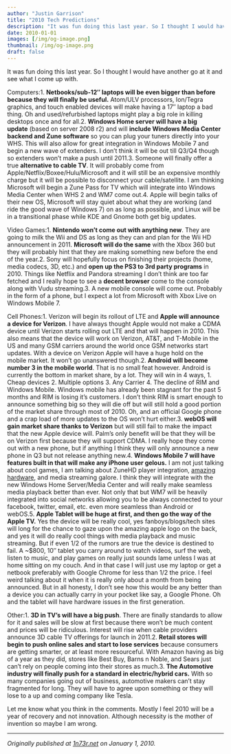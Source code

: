 ```yaml
---
author: "Justin Garrison"
title: "2010 Tech Predictions"
description: "It was fun doing this last year. So I thought I would have another go at it and see what I come up with."
date: 2010-01-01
images: [/img/og-image.png]
thumbnail: /img/og-image.png
draft: false
---
```


It was fun doing this last year. So I thought I would have another go at it and see what I come up with.

Computers:1. **Netbooks/sub-12″ laptops will be even bigger than before because they will finally be useful.** Atom/ULV processors, Ion/Tegra graphics, and touch enabled devices will make having a 17″ laptop a bad thing. Oh and used/refurbished laptops might play a big role in killing desktops once and for all.2. **Windows Home server will have a big update** (based on server 2008 r2) and will **include Windows Media Center backend and Zune software** so you can plug your tuners directly into your WHS. This will also allow for great integration in Windows Mobile 7 and begin a new wave of extenders. I don’t think it will be out till Q3/Q4 though so extenders won’t make a push until 2011.3. Someone will finally offer a true **alternative to cable TV**. It will probably come from Apple/Netflix/Boxee/Hulu/Microsoft and it will still be an expensive monthly charge but it will be possible to disconnect your cable/satellite. I am thinking Microsoft will begin a Zune Pass for TV which will integrate into Windows Media Center when WHS 2 and WM7 come out.4. Apple will begin talks of their new OS, Microsoft will stay quiet about what they are working (and ride the good wave of Windows 7) on as long as possible, and Linux will be in a transitional phase while KDE and Gnome both get big updates.

Video Games:1. **Nintendo won’t come out with anything new**. They are going to milk the Wii and DS as long as they can and plan for the Wii HD announcement in 2011. **Microsoft will do the same** with the Xbox 360 but they will probably hint that they are making something new before the end of the year.2. Sony will hopefully focus on finishing their projects (home, media codecs, 3D, etc.) and **open up the PS3 to 3rd party programs** in 2010. Things like Netflix and Pandora streaming I don’t think are too far fetched and I really hope to see a **decent browser** come to the console along with Vudu streaming.3. A new mobile console will come out. Probably in the form of a phone, but I expect a lot from Microsoft with Xbox Live on Windows Mobile 7.

Cell Phones:1. Verizon will begin its rollout of LTE and **Apple will announce a device for Verizon**. I have always thought Apple would not make a CDMA device until Verizon starts rolling out LTE and that will happen in 2010. This also means that the device will work on Verizon, AT&T, and T-Mobile in the US and many GSM carriers around the world once GSM networks start updates. With a device on Verizon Apple will have a huge hold on the mobile market. It won’t go unanswered though.2. **Android will become number 3 in the mobile world**. That is no small feat however. Android is currently the bottom in market share, by a lot. They will win in 4 ways, 1. Cheap devices 2. Multiple options 3. Any Carrier 4. The decline of RIM and Windows Mobile. Windows mobile has already been stagnant for the past 5 months and RIM is losing it’s customers. I don’t think RIM is smart enough to announce something big so they will die off but will still hold a good portion of the market share through most of 2010. Oh, and an official Google phone and a crap load of more updates to the OS won’t hurt either.3. **webOS will gain market share thanks to Verizon** but will still fail to make the impact that the new Apple device will. Palm’s only benefit will be that they will be on Verizon first because they will support CDMA. I really hope they come out with a new phone, but if anything I think they will only announce a new phone in Q3 but not release anything new.4. **Windows Mobile 7 will have features built in that will make any iPhone user gelous.** I am not just talking about cool games, I am talking about ZuneHD player integration, [amazing hardware](http://www.htc.com/europe/product/hd2/specification.html), and media streaming galore. I think they will integrate with the new Windows Home Server/Media Center and will really make seamless media playback better than ever. Not only that but WM7 will be heavily integrated into social networks allowing you to be always connected to your facebook, twitter, email, etc. even more seamless than Android or webOS.5. **Apple Tablet will be huge at first, and then go the way of the Apple TV.** Yes the device will be really cool, yes fanboys/blogs/tech sites will long for the chance to gaze upon the amazing apple logo on the back, and yes it will do really cool things with media playback and music streaming. But if even 1/2 of the rumors are true the device is destined to fail. A ~$800, 10″ tablet you carry around to watch videos, surf the web, listen to music, and play games on really just sounds lame unless I was at home sitting on my couch. And in that case I will just use my laptop or get a netbook preferably with Google Chrome for less than 1/2 the price. I feel weird talking about it when it is really only about a month from being announced. But in all honesty, I don’t see how this would be any better than a device you can actually carry in your pocket like say, a Google Phone. Oh and the tablet will have hardware issues in the first generation.

Other:1. **3D in TV’s will have a big push**. There are finally standards to allow for it and sales will be slow at first because there won’t be much content and prices will be ridiculous. Interest will rise when cable providers announce 3D cable TV offerings for launch in 2011.2. **Retail stores will begin to push online sales and start to lose services** because consumers are getting smarter, or at least more resourceful. With Amazon having as big of a year as they did, stores like Best Buy, Barns n Noble, and Sears just can’t rely on people coming into their stores as much.3. **The Automotive industry will finally push for a standard in electric/hybrid cars.** With so many companies going out of business, automotive makers can’t stay fragmented for long. They will have to agree upon something or they will lose to a up and coming company like Tesla.

Let me know what you think in the comments. Mostly I feel 2010 will be a year of recovery and not innovation. Although necessity is the mother of invention so maybe I am wrong.

---

_Originally published at [1n73r.net](http://1n73r.net/2010/01/01/2010-tech-predictions/) on January 1, 2010._
